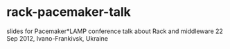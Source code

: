 rack-pacemaker-talk
===================

slides for Pacemaker*LAMP conference talk about Rack and middleware
22 Sep 2012, Ivano-Frankivsk, Ukraine